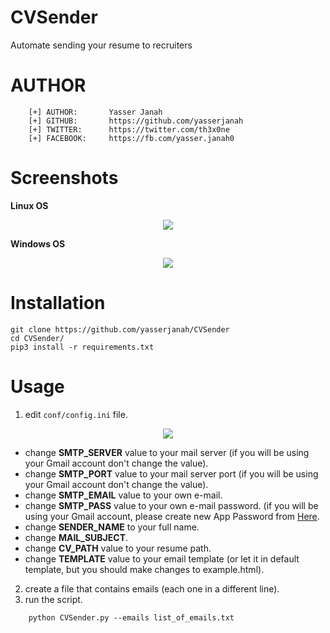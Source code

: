 # CVSender
Automate sending your resume to recruiters

# AUTHOR 
```
    [+] AUTHOR:       Yasser Janah
    [+] GITHUB:       https://github.com/yasserjanah
    [+] TWITTER:      https://twitter.com/th3x0ne
    [+] FACEBOOK:     https://fb.com/yasser.janah0
```

# Screenshots
<strong align="center">Linux OS</strong>

<p align="center">
    <img src="https://i.ibb.co/YjmnzFz/Screenshot-select-area-20210706130025.png">
</p>

<strong align="center">Windows OS</strong>

<p align="center">
    <img src="https://i.ibb.co/4tD14MR/Screenshot-select-area-20210706120917.png">
</p>

# Installation
```
git clone https://github.com/yasserjanah/CVSender
cd CVSender/
pip3 install -r requirements.txt
```

# Usage

1. edit <code>conf/config.ini</code> file.
<p align="center">
    <img src="https://i.ibb.co/nRZbszG/Screenshot-select-area-20210706125503.png">
</p>

- change <strong>SMTP_SERVER</strong> value to your mail server (if you will be using your Gmail account don't change the value).
- change <strong>SMTP_PORT</strong> value to your mail server port (if you will be using your Gmail account don't change the value).
- change <strong>SMTP_EMAIL</strong> value to your own e-mail.
- change <strong>SMTP_PASS</strong> value to your own e-mail password. (if you will be using your Gmail account, please create new App Password from <a href="https://myaccount.google.com/apppasswords">Here</a>.
- change <strong>SENDER_NAME</strong> to your full name.
- change <strong>MAIL_SUBJECT</strong>.
- change <strong>CV_PATH</strong> value to your resume path.
- change <strong>TEMPLATE</strong> value to your email template (or let it in default template, but you should make changes to example.html).

2. create a file that contains emails (each one in a different line).
3. run the script.
```
    python CVSender.py --emails list_of_emails.txt
```
